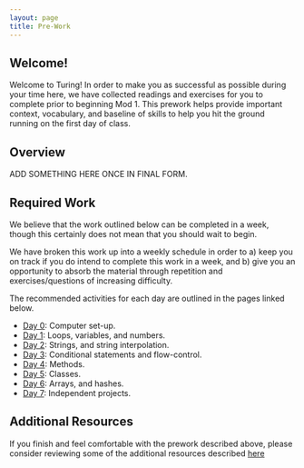 ```yaml
---
layout: page
title: Pre-Work
---
```


## Welcome!

Welcome to Turing! In order to make you as successful as possible during your time here, we have collected readings and exercises for you to complete prior to beginning Mod 1. This prework helps provide important context, vocabulary, and baseline of skills to help you hit the ground running on the first day of class.

## Overview

ADD SOMETHING HERE ONCE IN FINAL FORM.


## Required Work

We believe that the work outlined below can be completed in a week, though this certainly does not mean that you should wait to begin.

We have broken this work up into a weekly schedule in order to a) keep you on track if you do intend to complete this work in a week, and b) give you an opportunity to absorb the material through repetition and exercises/questions of increasing difficulty.

The recommended activities for each day are outlined in the pages linked below.

* [Day 0](./day_0/index): Computer set-up.
* [Day 1](./day_1/index): Loops, variables, and numbers.
* [Day 2](./day_2/index): Strings, and string interpolation.
* [Day 3](./day_3/index): Conditional statements and flow-control.
* [Day 4](./day_4/index): Methods.
* [Day 5](./day_5/index): Classes.
* [Day 6](./day_6/index): Arrays, and hashes.
* [Day 7](./day_7/index): Independent projects.

## Additional Resources

If you finish and feel comfortable with the prework described above, please consider reviewing some of the additional resources described [here](./additional_resources/index)


